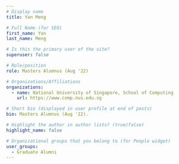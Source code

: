 ```yaml
---
# Display name
title: Yan Meng

# Full Name (for SEO) 
first_name: Yan
last_name: Meng

# Is this the primary user of the site?
superuser: false

# Role/position
role: Masters Alumnus (Aug '22)

# Organizations/Affiliations
organizations:
  - name: National University of Singapore, School of Computing
    url: https://www.comp.nus.edu.sg

# Short bio (displayed in user profile at end of posts)
bio: Masters Alumnus (Aug '22). 

# Highlight the author in author lists? (true/false)
highlight_name: false

# Organizational groups that you belong to (for People widget)
user_groups:
  - Graduate Alumni
---
```

